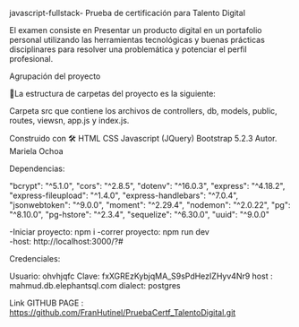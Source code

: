 javascript-fullstack- Prueba de certificación para Talento Digital

El examen consiste en Presentar un producto digital en un portafolio personal utilizando las herramientas tecnológicas y buenas prácticas disciplinares para resolver una problemática y potenciar el perfil profesional.

Agrupación del proyecto

🚀La estructura de carpetas del proyecto es la siguiente:

Carpeta src que contiene los archivos de controllers, db, models, public, routes, viewsn, app.js y index.js.

Construido con 🛠 HTML CSS Javascript (JQuery) Bootstrap 5.2.3 Autor. Mariela Ochoa

Dependencias:

"bcrypt": "^5.1.0",
    "cors": "^2.8.5",
    "dotenv": "^16.0.3",
    "express": "^4.18.2",
    "express-fileupload": "^1.4.0",
    "express-handlebars": "^7.0.4",
    "jsonwebtoken": "^9.0.0",
    "moment": "^2.29.4",
    "nodemon": "^2.0.22",
    "pg": "^8.10.0",
    "pg-hstore": "^2.3.4",
    "sequelize": "^6.30.0",
    "uuid": "^9.0.0"

-Iniciar proyecto: npm i
-correr proyecto: npm run dev    
-host: http://localhost:3000/?#

Credenciales:

Usuario: ohvhjqfc
Clave: fxXGREzKybjqMA_S9sPdHezIZHyv4Nr9
host : mahmud.db.elephantsql.com
dialect: postgres


Link GITHUB PAGE : https://github.com/FranHutinel/PruebaCertf_TalentoDigital.git
